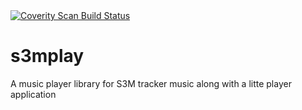 <a href="https://scan.coverity.com/projects/irqmask-s3mplay">
  <img alt="Coverity Scan Build Status"
       src="https://scan.coverity.com/projects/19059/badge.svg"/>
</a>

# s3mplay
A music player library for S3M tracker music along with a litte player application
